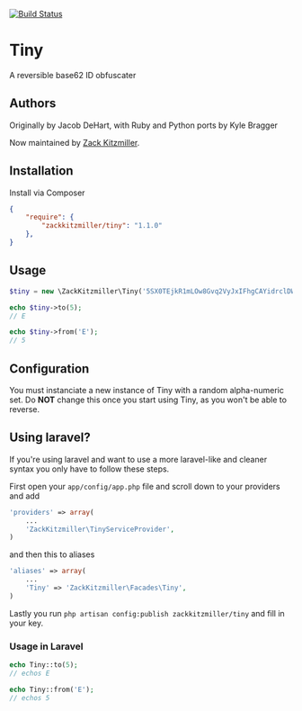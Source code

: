 [![Build Status](https://travis-ci.org/zackkitzmiller/tiny-php.png?branch=master)](https://travis-ci.org/zackkitzmiller/tiny-php)

# Tiny

A reversible base62 ID obfuscater

## Authors

Originally by Jacob DeHart, with Ruby and Python ports by Kyle Bragger

Now maintained by [Zack Kitzmiller](https://github.com/zackkitzmiller).

## Installation

Install via Composer

```json
{
    "require": {
        "zackkitzmiller/tiny": "1.1.0"
    },
}
```

## Usage

```php
$tiny = new \ZackKitzmiller\Tiny('5SX0TEjkR1mLOw8Gvq2VyJxIFhgCAYidrclDWaM3so9bfzZpuUenKtP74QNH6B');

echo $tiny->to(5);
// E

echo $tiny->from('E');
// 5
```

## Configuration

You must instanciate a new instance of Tiny with a random alpha-numeric set. Do **NOT** change this once you start using Tiny, as you won't be able to reverse.

## Using laravel?

If you're using laravel and want to use a more laravel-like and cleaner syntax you only have to follow these steps.

First open your ``app/config/app.php`` file and scroll down to your providers and add
```php
'providers' => array(
    ...
    'ZackKitzmiller\TinyServiceProvider',
)
```
and then this to aliases
```php
'aliases' => array(
    ...
    'Tiny' => 'ZackKitzmiller\Facades\Tiny',
)
```

Lastly you run ``php artisan config:publish zackkitzmiller/tiny`` and fill in your key.

### Usage in Laravel
```php
echo Tiny::to(5);
// echos E

echo Tiny::from('E');
// echos 5
```
